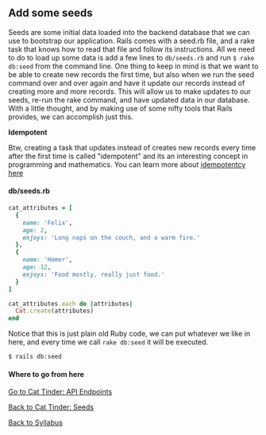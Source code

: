 ## Add some seeds
Seeds are some initial data loaded into the backend database that we can use to bootstrap our application. Rails comes with a seed.rb file, and a rake task that knows how to read that file and follow its instructions.  All we need to do to load up some data is add a few lines to ```db/seeds.rb``` and run ``` $ rake db:seed ``` from the command line.  One thing to keep in mind is that we want to be able to create new records the first time, but also when we run the seed command over and over again and have it update our records instead of creating more and more records.  This will allow us to make updates to our seeds, re-run the rake command, and have updated data in our database.  With a little thought, and by making use of some nifty tools that Rails provides, we can accomplish just this.

**Idempotent**

Btw, creating a task that updates instead of creates new records every time after the first time is called "idempotent" and its an interesting concept in programming and mathematics.  You can learn more about [idempotentcy here](http://whatis.techtarget.com/definition/idempotence)

#### db/seeds.rb
```ruby
cat_attributes = [
  {
    name: 'Felix',
    age: 2,
    enjoys: 'Long naps on the couch, and a warm fire.'
  },
  {
    name: 'Homer',
    age: 12,
    enjoys: 'Food mostly, really just food.'
  }
]

cat_attributes.each do |attributes|
  Cat.create(attributes)
end
```
Notice that this is just plain old Ruby code, we can put whatever we like in here, and every time we call ```rake db:seed``` it will be executed.

```
$ rails db:seed
```

#### Where to go from here

[Go to Cat Tinder: API Endpoints](./03cat_tinder_API_Endpoints.md)

[Back to Cat Tinder: Seeds](./01cat_tinder_setup.md)

[Back to Syllabus](../../README.md)
